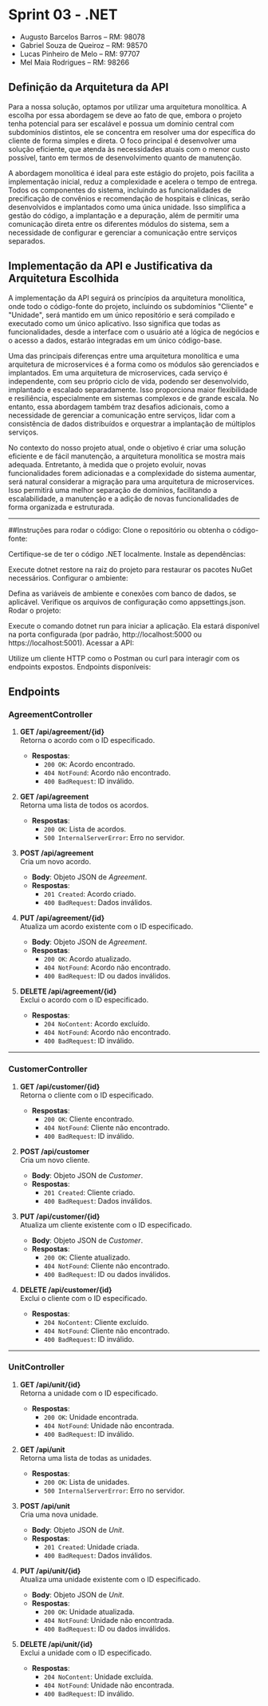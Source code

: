# Sprint 03 - .NET

- Augusto Barcelos Barros – RM: 98078
- Gabriel Souza de Queiroz – RM: 98570
- Lucas Pinheiro de Melo – RM: 97707
- Mel Maia Rodrigues – RM: 98266

## Definição da Arquitetura da API

Para a nossa solução, optamos por utilizar uma arquitetura monolítica. A escolha por essa abordagem se deve ao fato de que, embora o projeto tenha potencial para ser escalável e possua um domínio central com subdomínios distintos, ele se concentra em resolver uma dor específica do cliente de forma simples e direta. O foco principal é desenvolver uma solução eficiente, que atenda às necessidades atuais com o menor custo possível, tanto em termos de desenvolvimento quanto de manutenção.

A abordagem monolítica é ideal para este estágio do projeto, pois facilita a implementação inicial, reduz a complexidade e acelera o tempo de entrega. Todos os componentes do sistema, incluindo as funcionalidades de precificação de convênios e recomendação de hospitais e clínicas, serão desenvolvidos e implantados como uma única unidade. Isso simplifica a gestão do código, a implantação e a depuração, além de permitir uma comunicação direta entre os diferentes módulos do sistema, sem a necessidade de configurar e gerenciar a comunicação entre serviços separados.

## Implementação da API e Justificativa da Arquitetura Escolhida

A implementação da API seguirá os princípios da arquitetura monolítica, onde todo o código-fonte do projeto, incluindo os subdomínios "Cliente" e "Unidade", será mantido em um único repositório e será compilado e executado como um único aplicativo. Isso significa que todas as funcionalidades, desde a interface com o usuário até a lógica de negócios e o acesso a dados, estarão integradas em um único código-base.

Uma das principais diferenças entre uma arquitetura monolítica e uma arquitetura de microservices é a forma como os módulos são gerenciados e implantados. Em uma arquitetura de microservices, cada serviço é independente, com seu próprio ciclo de vida, podendo ser desenvolvido, implantado e escalado separadamente. Isso proporciona maior flexibilidade e resiliência, especialmente em sistemas complexos e de grande escala. No entanto, essa abordagem também traz desafios adicionais, como a necessidade de gerenciar a comunicação entre serviços, lidar com a consistência de dados distribuídos e orquestrar a implantação de múltiplos serviços.

No contexto do nosso projeto atual, onde o objetivo é criar uma solução eficiente e de fácil manutenção, a arquitetura monolítica se mostra mais adequada. Entretanto, à medida que o projeto evoluir, novas funcionalidades forem adicionadas e a complexidade do sistema aumentar, será natural considerar a migração para uma arquitetura de microservices. Isso permitirá uma melhor separação de domínios, facilitando a escalabilidade, a manutenção e a adição de novas funcionalidades de forma organizada e estruturada.

---

##Instruções para rodar o código:
Clone o repositório ou obtenha o código-fonte:

Certifique-se de ter o código .NET localmente.
Instale as dependências:

Execute dotnet restore na raiz do projeto para restaurar os pacotes NuGet necessários.
Configurar o ambiente:

Defina as variáveis de ambiente e conexões com banco de dados, se aplicável. Verifique os arquivos de configuração como appsettings.json.
Rodar o projeto:

Execute o comando dotnet run para iniciar a aplicação. Ela estará disponível na porta configurada (por padrão, http://localhost:5000 ou https://localhost:5001).
Acessar a API:

Utilize um cliente HTTP como o Postman ou curl para interagir com os endpoints expostos.
Endpoints disponíveis:
## Endpoints

### AgreementController

1. **GET /api/agreement/{id}**  
   Retorna o acordo com o ID especificado.
   - **Respostas**:
     - `200 OK`: Acordo encontrado.
     - `404 NotFound`: Acordo não encontrado.
     - `400 BadRequest`: ID inválido.

2. **GET /api/agreement**  
   Retorna uma lista de todos os acordos.
   - **Respostas**:
     - `200 OK`: Lista de acordos.
     - `500 InternalServerError`: Erro no servidor.

3. **POST /api/agreement**  
   Cria um novo acordo.
   - **Body**: Objeto JSON de *Agreement*.
   - **Respostas**:
     - `201 Created`: Acordo criado.
     - `400 BadRequest`: Dados inválidos.

4. **PUT /api/agreement/{id}**  
   Atualiza um acordo existente com o ID especificado.
   - **Body**: Objeto JSON de *Agreement*.
   - **Respostas**:
     - `200 OK`: Acordo atualizado.
     - `404 NotFound`: Acordo não encontrado.
     - `400 BadRequest`: ID ou dados inválidos.

5. **DELETE /api/agreement/{id}**  
   Exclui o acordo com o ID especificado.
   - **Respostas**:
     - `204 NoContent`: Acordo excluído.
     - `404 NotFound`: Acordo não encontrado.
     - `400 BadRequest`: ID inválido.

---

### CustomerController

1. **GET /api/customer/{id}**  
   Retorna o cliente com o ID especificado.
   - **Respostas**:
     - `200 OK`: Cliente encontrado.
     - `404 NotFound`: Cliente não encontrado.
     - `400 BadRequest`: ID inválido.

2. **POST /api/customer**  
   Cria um novo cliente.
   - **Body**: Objeto JSON de *Customer*.
   - **Respostas**:
     - `201 Created`: Cliente criado.
     - `400 BadRequest`: Dados inválidos.

3. **PUT /api/customer/{id}**  
   Atualiza um cliente existente com o ID especificado.
   - **Body**: Objeto JSON de *Customer*.
   - **Respostas**:
     - `200 OK`: Cliente atualizado.
     - `404 NotFound`: Cliente não encontrado.
     - `400 BadRequest`: ID ou dados inválidos.

4. **DELETE /api/customer/{id}**  
   Exclui o cliente com o ID especificado.
   - **Respostas**:
     - `204 NoContent`: Cliente excluído.
     - `404 NotFound`: Cliente não encontrado.
     - `400 BadRequest`: ID inválido.

---

### UnitController

1. **GET /api/unit/{id}**  
   Retorna a unidade com o ID especificado.
   - **Respostas**:
     - `200 OK`: Unidade encontrada.
     - `404 NotFound`: Unidade não encontrada.
     - `400 BadRequest`: ID inválido.

2. **GET /api/unit**  
   Retorna uma lista de todas as unidades.
   - **Respostas**:
     - `200 OK`: Lista de unidades.
     - `500 InternalServerError`: Erro no servidor.

3. **POST /api/unit**  
   Cria uma nova unidade.
   - **Body**: Objeto JSON de *Unit*.
   - **Respostas**:
     - `201 Created`: Unidade criada.
     - `400 BadRequest`: Dados inválidos.

4. **PUT /api/unit/{id}**  
   Atualiza uma unidade existente com o ID especificado.
   - **Body**: Objeto JSON de *Unit*.
   - **Respostas**:
     - `200 OK`: Unidade atualizada.
     - `404 NotFound`: Unidade não encontrada.
     - `400 BadRequest`: ID ou dados inválidos.

5. **DELETE /api/unit/{id}**  
   Exclui a unidade com o ID especificado.
   - **Respostas**:
     - `204 NoContent`: Unidade excluída.
     - `404 NotFound`: Unidade não encontrada.
     - `400 BadRequest`: ID inválido.
